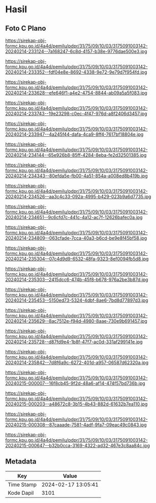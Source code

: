 # Hasil

## Foto C Plano

https://sirekap-obj-formc.kpu.go.id/4a4d/pemilu/pdpr/31/75/09/10/03/3175091003142-20240214-233124--7a168247-6c8d-4157-b38e-9776dae500e3.jpg

https://sirekap-obj-formc.kpu.go.id/4a4d/pemilu/pdpr/31/75/09/10/03/3175091003142-20240214-233352--fdf04e8e-8692-4338-9e72-9e79d7f954fd.jpg

https://sirekap-obj-formc.kpu.go.id/4a4d/pemilu/pdpr/31/75/09/10/03/3175091003142-20240214-233628--efe646f1-a4e2-4754-8844-ab09a5a5f083.jpg

https://sirekap-obj-formc.kpu.go.id/4a4d/pemilu/pdpr/31/75/09/10/03/3175091003142-20240214-233743--19e23298-c0ec-4f47-976d-a8f2406d3457.jpg

https://sirekap-obj-formc.kpu.go.id/4a4d/pemilu/pdpr/31/75/09/10/03/3175091003142-20240214-233947--4a245f44-dafa-4ca9-8ff4-7617bf18804e.jpg

https://sirekap-obj-formc.kpu.go.id/4a4d/pemilu/pdpr/31/75/09/10/03/3175091003142-20240214-234144--65e926b8-85ff-4284-8eba-fe2d32501385.jpg

https://sirekap-obj-formc.kpu.go.id/4a4d/pemilu/pdpr/31/75/09/10/03/3175091003142-20240214-234343--80efda5e-fb00-4a51-854a-a008ed8b419b.jpg

https://sirekap-obj-formc.kpu.go.id/4a4d/pemilu/pdpr/31/75/09/10/03/3175091003142-20240214-234526--aa3c4c33-092a-4995-b429-023b9a6d7735.jpg

https://sirekap-obj-formc.kpu.go.id/4a4d/pemilu/pdpr/31/75/09/10/03/3175091003142-20240214-234651--9c6cfd7c-441c-4a12-ac7f-12626bafec0a.jpg

https://sirekap-obj-formc.kpu.go.id/4a4d/pemilu/pdpr/31/75/09/10/03/3175091003142-20240214-234809--063cfade-7cca-40a3-b6cd-be9e8f45bf58.jpg

https://sirekap-obj-formc.kpu.go.id/4a4d/pemilu/pdpr/31/75/09/10/03/3175091003142-20240214-235304--07c4d9d9-6532-48fa-9323-8ef0094fb5d8.jpg

https://sirekap-obj-formc.kpu.go.id/4a4d/pemilu/pdpr/31/75/09/10/03/3175091003142-20240214-235303--2415dcc6-474b-45f8-b678-976a2be3b87d.jpg

https://sirekap-obj-formc.kpu.go.id/4a4d/pemilu/pdpr/31/75/09/10/03/3175091003142-20240214-235453--5150ed73-5324-4dbf-8ae6-7bd8d77897d3.jpg

https://sirekap-obj-formc.kpu.go.id/4a4d/pemilu/pdpr/31/75/09/10/03/3175091003142-20240214-235629--8ac7512e-f94d-4980-8aae-730e9b691457.jpg

https://sirekap-obj-formc.kpu.go.id/4a4d/pemilu/pdpr/31/75/09/10/03/3175091003142-20240214-235728--d87fd9e4-1b8f-47f7-ac0d-331af299141e.jpg

https://sirekap-obj-formc.kpu.go.id/4a4d/pemilu/pdpr/31/75/09/10/03/3175091003142-20240214-235842--7d8f6a9c-6272-401d-a957-06587d62320a.jpg

https://sirekap-obj-formc.kpu.go.id/4a4d/pemilu/pdpr/31/75/09/10/03/3175091003142-20240215-000007--16f8cb45-9f2d-48a6-af14-474f57bd736b.jpg

https://sirekap-obj-formc.kpu.go.id/4a4d/pemilu/pdpr/31/75/09/10/03/3175091003142-20240215-000203--a48672c8-3b15-4b43-882d-61632b7ea110.jpg

https://sirekap-obj-formc.kpu.go.id/4a4d/pemilu/pdpr/31/75/09/10/03/3175091003142-20240215-000308--87caaade-7581-4adf-9fa7-09eac49c0843.jpg

https://sirekap-obj-formc.kpu.go.id/4a4d/pemilu/pdpr/31/75/09/10/03/3175091003142-20240215-000647--b32b0cca-3169-4322-ad32-467e3c8aa84c.jpg


## Metadata

| Key        | Value               |
| ---------- | ------------------- |
| Time Stamp | 2024-02-17 13:05:41 |
| Kode Dapil | 3101                |



